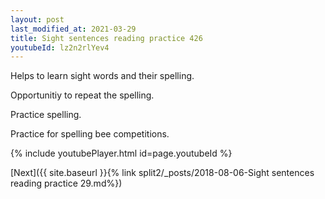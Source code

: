 ```yaml
---
layout: post
last_modified_at: 2021-03-29
title: Sight sentences reading practice 426
youtubeId: lz2n2rlYev4
---
```

 
 
Helps to learn sight words and their spelling.

Opportunitiy to repeat the spelling. 

Practice spelling. 
 
Practice for spelling bee competitions. 
 
{% include youtubePlayer.html id=page.youtubeId %}
 
 

[Next]({{ site.baseurl }}{% link  split2/_posts/2018-08-06-Sight sentences reading practice 29.md%})
 
